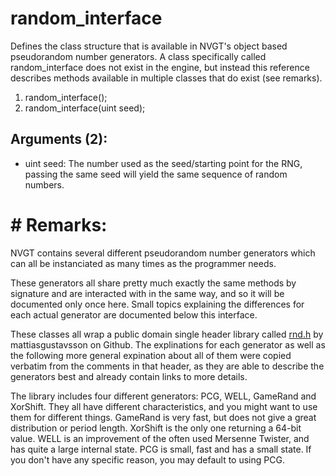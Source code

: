 # random_interface
Defines the class structure that is available in NVGT's object based pseudorandom number generators. A class specifically called random_interface does not exist in the engine, but instead this reference describes methods available in multiple classes that do exist (see remarks).
1. random_interface();
2. random_interface(uint seed);
## Arguments (2):
* uint seed: The number used as the seed/starting point for the RNG, passing the same seed will yield the same sequence of random numbers.
# # Remarks:
NVGT contains several different pseudorandom number generators which can all be instanciated as many times as the programmer needs.

These generators all share pretty much exactly the same methods by signature and are interacted with in the same way, and so it will be documented only once here. Small topics explaining the differences for each actual generator are documented below this interface.

These classes all wrap a public domain single header library called [rnd.h](https://github.com/mattiasgustavsson/libs/blob/main/rnd.h) by mattiasgustavsson on Github. The explinations for each generator as well as the following more general expination about all of them were copied verbatim from the comments in that header, as they are able to describe the generators best and already contain links to more details.

The library includes four different generators: PCG, WELL, GameRand and XorShift. They all have different characteristics, and you might want to use them for different things. GameRand is very fast, but does not give a great distribution or period length. XorShift is the only one returning a 64-bit value. WELL is an improvement of the often used Mersenne Twister, and has quite a large internal state. PCG is small, fast and has a small state. If you don't have any specific reason, you may default to using PCG.
